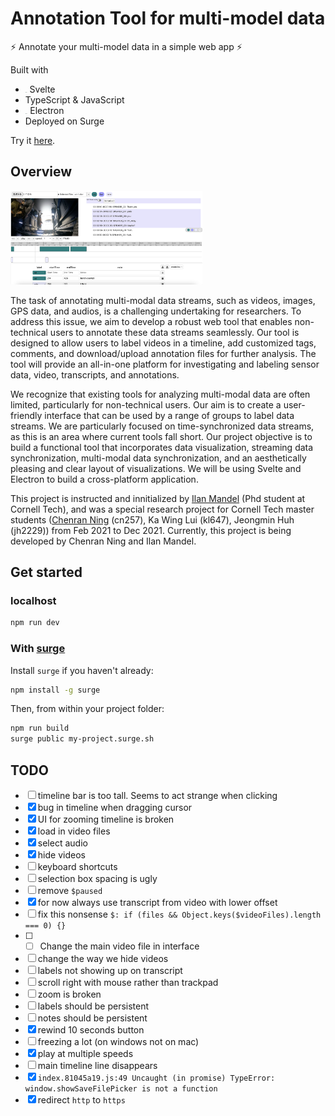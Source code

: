 # Annotation Tool for multi-model data

⚡ Annotate your multi-model data in a simple web app ⚡

Built with 

- <img src="https://cdn.svgporn.com/logos/svelte-icon.svg" alt="Svelte" style="zoom:5%;" /> Svelte
- TypeScript & JavaScript
- <img src="https://cdn.svgporn.com/logos/electron.svg" alt="Electron" style="zoom:5%;" /> Electron
- Deployed on Surge

Try it [here](https://annotate.surge.sh/).

## Overview

<img src="images/img.png" alt="screenshot" style="zoom:30%;" />

The task of annotating multi-modal data streams, such as videos, images, GPS data, and audios, is a challenging undertaking for researchers. To address this issue, we aim to develop a robust web tool that enables non-technical users to annotate these data streams seamlessly. Our tool is designed to allow users to label videos in a timeline, add customized tags, comments, and download/upload annotation files for further analysis. The tool will provide an all-in-one platform for investigating and labeling sensor data, video, transcripts, and annotations.

We recognize that existing tools for analyzing multi-modal data are often limited, particularly for non-technical users. Our aim is to create a user-friendly interface that can be used by a range of groups to label data streams. We are particularly focused on time-synchronized data streams, as this is an area where current tools fall short. Our project objective is to build a functional tool that incorporates data visualization, streaming data synchronization, multi-modal data synchronization, and an aesthetically pleasing and clear layout of visualizations. We will be using Svelte and Electron to build a cross-platform application.

This project is instructed and innitialized by [Ilan Mandel](https://github.com/imandel) (Phd student at Cornell Tech), and was a special research project for Cornell Tech master students ([Chenran Ning](https://github.com/jw782cn) (cn257), Ka Wing Lui (kl647), Jeongmin Huh (jh2229)) from Feb 2021 to Dec 2021. Currently, this project is being developed by Chenran Ning and Ilan Mandel.

## Get started

### localhost

```bash
npm run dev
```


### With [surge](https://surge.sh/)

Install `surge` if you haven't already:

```bash
npm install -g surge
```

Then, from within your project folder:

```bash
npm run build
surge public my-project.surge.sh
```





## TODO

- [ ] timeline bar is too tall. Seems to act strange when clicking
- [x] bug in timeline when dragging cursor  
- [x] UI for zooming timeline is broken
- [x] load in video files
- [x] select audio
- [x] hide videos
- [ ] keyboard shortcuts
- [ ] selection box spacing is ugly
- [ ] remove `$paused`
- [x] for now always use transcript from video with lower offset
- [ ] fix this nonsense `$: if (files && Object.keys($videoFiles).length === 0) {}`
- [ ] - [ ] Change the main video file in interface
- [ ] change the way we hide videos
- [ ] labels not showing up on transcript
- [ ] scroll right with mouse rather than trackpad
- [ ] zoom is broken
- [ ] labels should be persistent
- [ ] notes should be persistent
- [x] rewind 10 seconds button
- [ ] freezing a lot (on windows not on mac)
- [x] play at multiple speeds
- [ ] main timeline line disappears
- [x] `index.81045a19.js:49 Uncaught (in promise) TypeError: window.showSaveFilePicker is not a function`
- [x] redirect `http` to `https`
